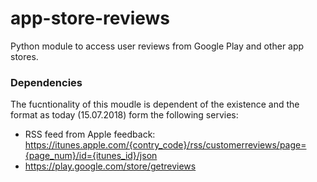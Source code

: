 # app-store-reviews
Python module to access user reviews from Google Play and other app stores.

### Dependencies
The fucntionality of this moudle is dependent of the existence and the 
format as today (15.07.2018) form the following servies:

- RSS feed from Apple feedback: https://itunes.apple.com/{contry_code}/rss/customerreviews/page={page_num}/id={itunes_id}/json
- https://play.google.com/store/getreviews